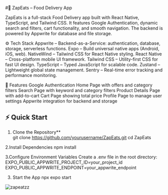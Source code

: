 #🍔 ZapEats – Food Delivery App

ZapEats is a full-stack Food Delivery app built with React Native, TypeScript, and Tailwind CSS. It features Google Authentication, dynamic search and filters, cart functionality, and smooth navigation. The backend is powered by Appwrite for database and file storage.

⚙️ Tech Stack
Appwrite – Backend-as-a-Service: authentication, database, storage, serverless functions.
Expo – Build universal native apps (Android, iOS, web).
NativeWind – Tailwind CSS for React Native styling.
React Native – Cross-platform mobile UI framework.
Tailwind CSS – Utility-first CSS for fast UI design.
TypeScript – Typed JavaScript for scalable code.
Zustand – Lightweight global state management.
Sentry – Real-time error tracking and performance monitoring.


🔋 Features
Google Authentication
Home Page with offers and category filters
Search Page with keyword and category filters
Product Details Page with add-to-cart
Cart Page showing total price
Profile Page to manage user settings
Appwrite integration for backend and storage

## ⚡ Quick Start

1. Clone the Repository**  
git clone https://github.com/yourusername/ZapEats.git
cd ZapEats


2.Install Dependencies
npm install


3.Configure Environment Variables
Create a .env file in the root directory:
EXPO_PUBLIC_APPWRITE_PROJECT_ID=your_project_id
EXPO_PUBLIC_APPWRITE_ENDPOINT=your_appwrite_endpoint


3. Start the App
npx expo start



![zapeatzz](https://github.com/user-attachments/assets/e242aa21-76a8-4ced-bf35-a9457e292faa)


